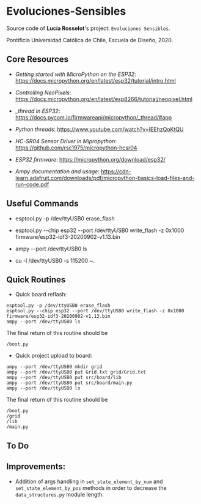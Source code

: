 # Evoluciones-Sensibles
Source code of **Lucía Rosselot**'s project: ```Evoluciones Sensibles```.

Pontificia Universidad Católica de Chile, Escuela de Diseño, 2020.

## Core Resources

* *Getting started with MicroPython on the ESP32*: https://docs.micropython.org/en/latest/esp32/tutorial/intro.html

* *Controlling NeoPixels*: https://docs.micropython.org/en/latest/esp8266/tutorial/neopixel.html

* *_thread in ESP32*: https://docs.pycom.io/firmwareapi/micropython/_thread/#app

* *Python threads*: https://www.youtube.com/watch?v=IEEhzQoKtQU

* *HC-SR04 Sensor Driver in Mipropython*: https://github.com/rsc1975/micropython-hcsr04

* *ESP32 firmware*: https://micropython.org/download/esp32/

* *Ampy documentation and usage*: https://cdn-learn.adafruit.com/downloads/pdf/micropython-basics-load-files-and-run-code.pdf


## Useful Commands

* esptool.py -p /dev/ttyUSB0 erase_flash

* esptool.py --chip esp32 --port /dev/ttyUSB0 write_flash -z 0x1000 firmware/esp32-idf3-20200902-v1.13.bin

* ampy --port /dev/ttyUSB0 ls

* cu -l /dev/ttyUSB0 -s 115200
    ~.

## Quick Routines

* Quick board reflash:

```
esptool.py -p /dev/ttyUSB0 erase_flash
esptool.py --chip esp32 --port /dev/ttyUSB0 write_flash -z 0x1000 firmware/esp32-idf3-20200902-v1.13.bin
ampy --port /dev/ttyUSB0 ls
```

The final return of this routine should be

```
/boot.py
```

* Quick project upload to board:

```
ampy --port /dev/ttyUSB0 mkdir grid
ampy --port /dev/ttyUSB0 put Grid.txt grid/Grid.txt
ampy --port /dev/ttyUSB0 put src/board/lib
ampy --port /dev/ttyUSB0 put src/board/main.py
ampy --port /dev/ttyUSB0 ls
```

The final return of this routine should be

```
/boot.py
/grid
/lib
/main.py
```


## To Do


## Improvements:

* Addition of args handling in ```set_state_element_by_num``` and ```set_state_element_by_pos``` methods in order to decrease the  ``data_structures.py`` module length.
